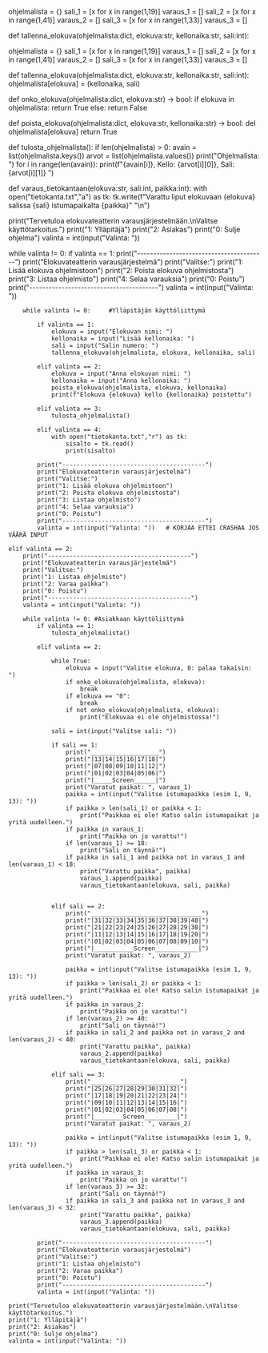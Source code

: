 
ohjelmalista = {}
sali_1 = [x for x in range(1,19)]
varaus_1 = []
sali_2 = [x for x in range(1,41)]
varaus_2 = []
sali_3 = [x for x in range(1,33)]
varaus_3 = []

def tallenna_elokuva(ohjelmalista:dict, elokuva:str, kellonaika:str, sali:int):

ohjelmalista = {}
sali_1 = [x for x in range(1,19)]
varaus_1 = []
sali_2 = [x for x in range(1,41)]
varaus_2 = []
sali_3 = [x for x in range(1,33)]
varaus_3 = []

def tallenna_elokuva(ohjelmalista:dict, elokuva:str, kellonaika:str, sali:int):
    ohjelmalista[elokuva] = (kellonaika, sali)
    
def onko_elokuva(ohjelmalista:dict, elokuva:str) -> bool:
    if elokuva in ohjelmalista:
        return True
    else:
        return False
      
def poista_elokuva(ohjelmalista:dict, elokuva:str, kellonaika:str) -> bool: 
    del ohjelmalista[elokuva]
    return True

def tulosta_ohjelmalista():
    if len(ohjelmalista) > 0:
        avain = list(ohjelmalista.keys())
        arvot = list(ohjelmalista.values())
        print("Ohjelmalista: ")
        for i in range(len(avain)):
            print(f"{avain[i]}, Kello: {arvot[i][0]}, Sali: {arvot[i][1]} ")

def varaus_tietokantaan(elokuva:str, sali:int, paikka:int):
    with open("tietokanta.txt","a") as tk:
        tk.write(f"Varattu liput elokuvaan {elokuva} salissa {sali} istumapaikalta {paikka}" "\n")

print("Tervetuloa elokuvateatterin varausjärjestelmään.\nValitse käyttötarkoitus.")
print("1: Ylläpitäjä")
print("2: Asiakas")
print("0: Sulje ohjelma")
valinta = int(input("Valinta: "))

while valinta != 0:
    if valinta == 1:
        print("----------------------------------------")
        print("Elokuvateatterin varausjärjestelmä")
        print("Valitse:")
        print("1: Lisää elokuva ohjelmistoon")
        print("2: Poista elokuva ohjelmistosta")
        print("3: Listaa ohjelmisto")
        print("4: Selaa varauksia")
        print("0: Poistu")
        print("----------------------------------------")
        valinta = int(input("Valinta: "))

        while valinta != 0:     #Ylläpitäjän käyttöliittymä

            if valinta == 1:
                elokuva = input("Elokuvan nimi: ")
                kellonaika = input("Lisää kellonaika: ")
                sali = input("Salin numero: ")
                tallenna_elokuva(ohjelmalista, elokuva, kellonaika, sali)
            
            elif valinta == 2:
                elokuva = input("Anna elokuvan nimi: ")
                kellonaika = input("Anna kellonaika: ")
                poista_elokuva(ohjelmalista, elokuva, kellonaika)
                print(f"Elokuva {elokuva} kello {kellonaika} poistettu")
            
            elif valinta == 3:
                tulosta_ohjelmalista()
            
            elif valinta == 4:
                with open("tietokanta.txt","r") as tk:
                    sisalto = tk.read()
                    print(sisalto)

            print("----------------------------------------")
            print("Elokuvateatterin varausjärjestelmä")
            print("Valitse:")
            print("1: Lisää elokuva ohjelmistoon")
            print("2: Poista elokuva ohjelmistosta")
            print("3: Listaa ohjelmisto")
            print("4: Selaa varauksia")
            print("0: Poistu")
            print("----------------------------------------")
            valinta = int(input("Valinta: "))   # KORJAA ETTEI CRASHAA JOS VÄÄRÄ INPUT 

    elif valinta == 2:
        print("----------------------------------------")
        print("Elokuvateatterin varausjärjestelmä")
        print("Valitse:")
        print("1: Listaa ohjelmisto")
        print("2: Varaa paikka")
        print("0: Poistu")
        print("----------------------------------------")
        valinta = int(input("Valinta: "))

        while valinta != 0: #Asiakkaan käyttöliittymä
            if valinta == 1:
                tulosta_ohjelmalista()
               
            elif valinta == 2:
                
                while True:
                    elokuva = input("Valitse elokuva, 0: palaa takaisin: ")
                    if onko_elokuva(ohjelmalista, elokuva):
                        break
                    if elokuva == "0":
                        break
                    if not onko_elokuva(ohjelmalista, elokuva):
                        print("Elokuvaa ei ole ohjelmistossa!")
                    
                sali = int(input("Valitse sali: "))
                        
                if sali == 1:
                    print("___________________")
                    print("|13|14|15|16|17|18|")
                    print("|07|08|09|10|11|12|")
                    print("|01|02|03|04|05|06|")
                    print("|_____Screen______|")
                    print("Varatut paikat: ", varaus_1)
                    paikka = int(input("Valitse istumapaikka (esim 1, 9, 13): "))
                    if paikka > len(sali_1) or paikka < 1:
                        print("Paikkaa ei ole! Katso salin istumapaikat ja yritä uudelleen.")
                    if paikka in varaus_1:
                        print("Paikka on jo varattu!")
                    if len(varaus_1) >= 18:
                        print("Sali on täynnä!")
                    if paikka in sali_1 and paikka not in varaus_1 and len(varaus_1) < 18:
                        print("Varattu paikka", paikka)
                        varaus_1.append(paikka)
                        varaus_tietokantaan(elokuva, sali, paikka)

                                 
                elif sali == 2:
                    print("_______________________________")
                    print("|31|32|33|34|35|36|37|38|39|40|")
                    print("|21|22|23|24|25|26|27|28|29|30|")
                    print("|11|12|13|14|15|16|17|18|19|20|")
                    print("|01|02|03|04|05|06|07|08|09|10|")
                    print("|___________Screen____________|")
                    print("Varatut paikat: ", varaus_2)

                    paikka = int(input("Valitse istumapaikka (esim 1, 9, 13): "))
                    if paikka > len(sali_2) or paikka < 1:
                        print("Paikkaa ei ole! Katso salin istumapaikat ja yritä uudelleen.")
                    if paikka in varaus_2:
                        print("Paikka on jo varattu!")
                    if len(varaus_2) >= 40:
                        print("Sali on täynnä!")
                    if paikka in sali_2 and paikka not in varaus_2 and len(varaus_2) < 40:
                        print("Varattu paikka", paikka)
                        varaus_2.append(paikka)
                        varaus_tietokantaan(elokuva, sali, paikka)

                elif sali == 3:
                    print("_________________________")
                    print("|25|26|27|28|29|30|31|32|")
                    print("|17|18|19|20|21|22|23|24|")
                    print("|09|10|11|12|13|14|15|16|")
                    print("|01|02|03|04|05|06|07|08|")
                    print("|________Screen_________|")
                    print("Varatut paikat: ", varaus_2)

                    paikka = int(input("Valitse istumapaikka (esim 1, 9, 13): "))
                    if paikka > len(sali_3) or paikka < 1:
                        print("Paikkaa ei ole! Katso salin istumapaikat ja yritä uudelleen.")
                    if paikka in varaus_3:
                        print("Paikka on jo varattu!")
                    if len(varaus_3) >= 32:
                        print("Sali on täynnä!")
                    if paikka in sali_3 and paikka not in varaus_3 and len(varaus_3) < 32:
                        print("Varattu paikka", paikka)
                        varaus_3.append(paikka)
                        varaus_tietokantaan(elokuva, sali, paikka)
                
            print("----------------------------------------")
            print("Elokuvateatterin varausjärjestelmä")
            print("Valitse:")
            print("1: Listaa ohjelmisto")
            print("2: Varaa paikka")
            print("0: Poistu")
            print("----------------------------------------")
            valinta = int(input("Valinta: "))    

    print("Tervetuloa elokuvateatterin varausjärjestelmään.\nValitse käyttötarkoitus.")
    print("1: Ylläpitäjä")
    print("2: Asiakas")
    print("0: Sulje ohjelma")
    valinta = int(input("Valinta: "))

            

        
            
